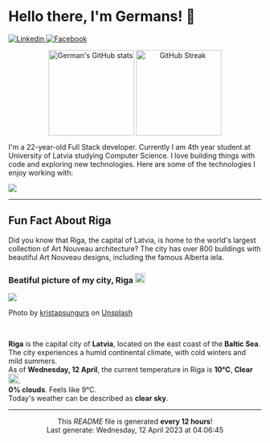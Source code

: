 <h1>Hello there, I'm Germans! 👋</h1>

<p align="left">
    <a href="https://www.linkedin.com/in/germans-rakitenko/">
        <img src="https://img.shields.io/badge/-Linkedin-000?&logo=Linkedin" alt="Linkedin"/>
    </a>
    <a href="https://www.facebook.com/germans.rakitenko">
        <img src="https://img.shields.io/badge/-Facebook-000?&logo=Facebook" alt="Facebook"/>
    </a>
</p>

<p align="middle" >
    <img align="top" alt="German's GitHub stats" src="https://github-readme-stats.vercel.app/api?username=rakitenkogermans&show_icons=true" height="170px" />
    <img align="top" alt="GitHub Streak" src="https://streak-stats.demolab.com?user=rakitenkogermans&date_format=M%20j%5B%2C%20Y%5D" height="170px" />
</p>

<p>
    I'm a 22-year-old Full Stack developer. Currently I am 4th year student at University of Latvia studying Computer Science. I love building things with code and exploring new technologies. Here are some of the technologies I enjoy working with:
</p>


<p align="left">
    <a href="https://skillicons.dev">
        <img src="https://skillicons.dev/icons?i=js,ts,react,next,redux,scss,materialui,tailwind,nodejs,express,jest,mongodb,mysql,babel,webpack,linux,nginx,git,github" />
    </a>
</p>

------------

<h2>Fun Fact About Riga</h2>

<p>
    Did you know that Riga, the capital of Latvia, is home to the world's largest collection of Art Nouveau architecture? The city has over 800 buildings with beautiful Art Nouveau designs, including the famous Alberta iela.
</p>

<h3>Beatiful picture of my city, Riga <img src="https://cdn-icons-png.flaticon.com/512/317/317225.png" width="20px"></h3>

<img src="https://images.unsplash.com/photo-1606517141792-2f5d1ef03a7a?crop=entropy&cs=tinysrgb&fit=max&fm=jpg&ixid=Mnw0MTI1MjZ8MHwxfHNlYXJjaHw0M3x8cmlnYXxlbnwwfHx8fDE2ODEyNjE2MDQ&ixlib=rb-4.0.3&q=80&w=400"/>

<p>Photo by <a href="https://unsplash.com/@kristapsungurs">kristapsungurs</a> on <a href="https://unsplash.com/">Unsplash</a></p>
<br/>

<p>
    <b>Riga</b> is the capital city of <b>Latvia</b>, located on the east coast of the <b>Baltic Sea</b>. The city experiences a humid continental climate, with cold winters and mild summers.
    <br/>
    As of <b>Wednesday, 12 April</b>, the current temperature in Riga is <b>10°C</b>, <b>Clear</b> <img src="https://openweathermap.org/img/wn/01n@2x.png" height="20px">.
    <br/>
    <b>0% clouds</b>. Feels like 9°C.
    <br/>
    Today's weather can be described as <b>clear sky</b>.
</p>

------------
<p align="center">This <i>README</i> file is generated <b>every 12 hours</b>!<br/>Last generate: Wednesday, 12 April 2023 at 04:06:45<br /></p>
